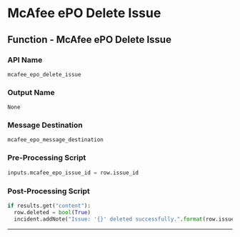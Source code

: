 <!--
    DO NOT MANUALLY EDIT THIS FILE
    THIS FILE IS AUTOMATICALLY GENERATED WITH resilient-sdk codegen
-->

# McAfee ePO Delete Issue

## Function - McAfee ePO Delete Issue

### API Name
`mcafee_epo_delete_issue`

### Output Name
`None`

### Message Destination
`mcafee_epo_message_destination`

### Pre-Processing Script
```python
inputs.mcafee_epo_issue_id = row.issue_id
```

### Post-Processing Script
```python
if results.get("content"):
  row.deleted = bool(True)
  incident.addNote("Issue: '{}' deleted successfully.".format(row.issue_id))
```

---

